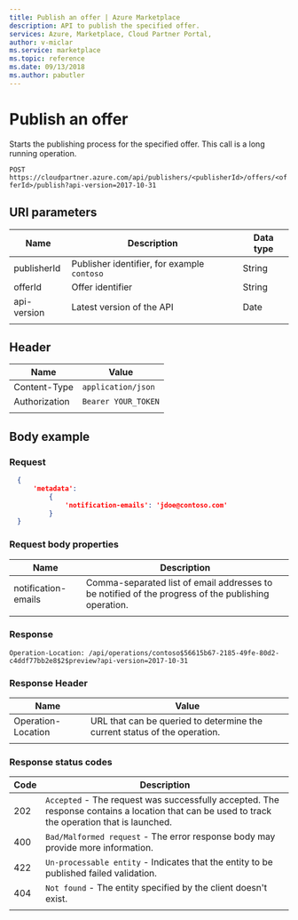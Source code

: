 ```yaml
---
title: Publish an offer | Azure Marketplace
description: API to publish the specified offer.
services: Azure, Marketplace, Cloud Partner Portal, 
author: v-miclar
ms.service: marketplace
ms.topic: reference
ms.date: 09/13/2018
ms.author: pabutler
---
```



Publish an offer
================

Starts the publishing process for the specified offer. This call is a long running operation.

  `POST  https://cloudpartner.azure.com/api/publishers/<publisherId>/offers/<offerId>/publish?api-version=2017-10-31`

URI parameters
--------------

|  **Name**      |    **Description**                               |  **Data type** |
|  ------------- |  ------------------------------------            |   -----------  |
|  publisherId   | Publisher identifier, for example `contoso`      |   String       |
|  offerId       | Offer identifier                                 |   String       |
|  api-version   | Latest version of the API                        |   Date         |
|  |  |


Header
------

|  **Name**        |    **Value**          |
|  --------        |    ---------          |
|  Content-Type    | `application/json`    |
|  Authorization   |  `Bearer YOUR_TOKEN`  |
|  |  |


Body example
------------

### Request

``` json
  { 
      'metadata': 
          { 
              'notification-emails': 'jdoe@contoso.com'
          } 
  }
```

### Request body properties

|  **Name**               |   **Description**                                                                                 |
|  ---------------------  | ------------------------------------------------------------------------------------------------- |
|  notification-emails    | Comma-separated list of email addresses to be notified of the progress of the publishing operation. |
|  |  |


### Response

   `Operation-Location: /api/operations/contoso$56615b67-2185-49fe-80d2-c4ddf77bb2e8$2$preview?api-version=2017-10-31`


### Response Header

|  **Name**             |    **Value**                                                                 |
|  -------------------- | ---------------------------------------------------------------------------- |
| Operation-Location    | URL that can be queried to determine the current status of the operation.    |
|  |  |


### Response status codes

| **Code** |  **Description**                                                                                                                           |
| ------   |  ----------------------------------------------------------------------------------------------------------------------------------------- |
| 202   | `Accepted` - The request was successfully accepted. The response contains a location that can be used to track the operation that is launched. |
| 400   | `Bad/Malformed request` - The error response body may provide more information.                                                               |
| 422   | `Un-processable entity` - Indicates that the entity to be published failed validation.                                                        |
| 404   | `Not found` - The entity specified by the client doesn't exist.                                                                              |
|  |  |
